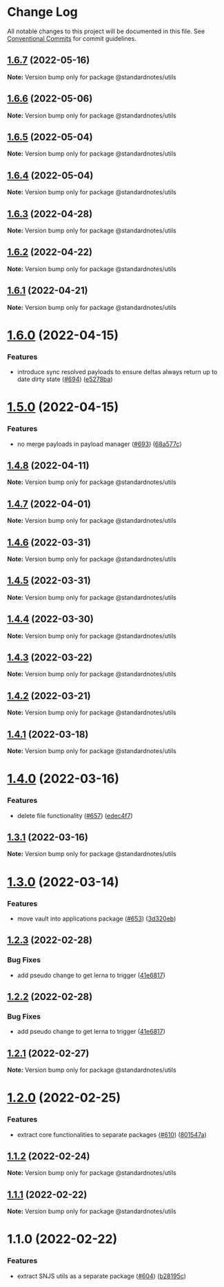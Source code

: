 # Change Log

All notable changes to this project will be documented in this file.
See [Conventional Commits](https://conventionalcommits.org) for commit guidelines.

## [1.6.7](https://github.com/standardnotes/snjs/compare/@standardnotes/utils@1.6.6...@standardnotes/utils@1.6.7) (2022-05-16)

**Note:** Version bump only for package @standardnotes/utils





## [1.6.6](https://github.com/standardnotes/snjs/compare/@standardnotes/utils@1.6.5...@standardnotes/utils@1.6.6) (2022-05-06)

**Note:** Version bump only for package @standardnotes/utils





## [1.6.5](https://github.com/standardnotes/snjs/compare/@standardnotes/utils@1.6.3...@standardnotes/utils@1.6.5) (2022-05-04)

**Note:** Version bump only for package @standardnotes/utils





## [1.6.4](https://github.com/standardnotes/snjs/compare/@standardnotes/utils@1.6.3...@standardnotes/utils@1.6.4) (2022-05-04)

**Note:** Version bump only for package @standardnotes/utils





## [1.6.3](https://github.com/standardnotes/snjs/compare/@standardnotes/utils@1.6.2...@standardnotes/utils@1.6.3) (2022-04-28)

**Note:** Version bump only for package @standardnotes/utils





## [1.6.2](https://github.com/standardnotes/snjs/compare/@standardnotes/utils@1.6.1...@standardnotes/utils@1.6.2) (2022-04-22)

**Note:** Version bump only for package @standardnotes/utils





## [1.6.1](https://github.com/standardnotes/snjs/compare/@standardnotes/utils@1.6.0...@standardnotes/utils@1.6.1) (2022-04-21)

**Note:** Version bump only for package @standardnotes/utils





# [1.6.0](https://github.com/standardnotes/snjs/compare/@standardnotes/utils@1.5.0...@standardnotes/utils@1.6.0) (2022-04-15)


### Features

* introduce sync resolved payloads to ensure deltas always return up to date dirty state ([#694](https://github.com/standardnotes/snjs/issues/694)) ([e5278ba](https://github.com/standardnotes/snjs/commit/e5278ba0b2afa987c37f009a2101fb91949d44c6))





# [1.5.0](https://github.com/standardnotes/snjs/compare/@standardnotes/utils@1.4.8...@standardnotes/utils@1.5.0) (2022-04-15)


### Features

* no merge payloads in payload manager ([#693](https://github.com/standardnotes/snjs/issues/693)) ([68a577c](https://github.com/standardnotes/snjs/commit/68a577cb887fd2d5556dc9ddec461f6ae665fcb6))





## [1.4.8](https://github.com/standardnotes/snjs/compare/@standardnotes/utils@1.4.7...@standardnotes/utils@1.4.8) (2022-04-11)

**Note:** Version bump only for package @standardnotes/utils





## [1.4.7](https://github.com/standardnotes/snjs/compare/@standardnotes/utils@1.4.6...@standardnotes/utils@1.4.7) (2022-04-01)

**Note:** Version bump only for package @standardnotes/utils





## [1.4.6](https://github.com/standardnotes/snjs/compare/@standardnotes/utils@1.4.5...@standardnotes/utils@1.4.6) (2022-03-31)

**Note:** Version bump only for package @standardnotes/utils





## [1.4.5](https://github.com/standardnotes/snjs/compare/@standardnotes/utils@1.4.4...@standardnotes/utils@1.4.5) (2022-03-31)

**Note:** Version bump only for package @standardnotes/utils





## [1.4.4](https://github.com/standardnotes/snjs/compare/@standardnotes/utils@1.4.3...@standardnotes/utils@1.4.4) (2022-03-30)

**Note:** Version bump only for package @standardnotes/utils





## [1.4.3](https://github.com/standardnotes/snjs/compare/@standardnotes/utils@1.4.2...@standardnotes/utils@1.4.3) (2022-03-22)

**Note:** Version bump only for package @standardnotes/utils





## [1.4.2](https://github.com/standardnotes/snjs/compare/@standardnotes/utils@1.4.1...@standardnotes/utils@1.4.2) (2022-03-21)

**Note:** Version bump only for package @standardnotes/utils





## [1.4.1](https://github.com/standardnotes/snjs/compare/@standardnotes/utils@1.4.0...@standardnotes/utils@1.4.1) (2022-03-18)

**Note:** Version bump only for package @standardnotes/utils





# [1.4.0](https://github.com/standardnotes/snjs/compare/@standardnotes/utils@1.3.0...@standardnotes/utils@1.4.0) (2022-03-16)


### Features

* delete file functionality ([#657](https://github.com/standardnotes/snjs/issues/657)) ([edec4f7](https://github.com/standardnotes/snjs/commit/edec4f7a65ef557ed5f47be4dddcf2b659ee28b4))





## [1.3.1](https://github.com/standardnotes/snjs/compare/@standardnotes/utils@1.3.0...@standardnotes/utils@1.3.1) (2022-03-16)

**Note:** Version bump only for package @standardnotes/utils





# [1.3.0](https://github.com/standardnotes/snjs/compare/@standardnotes/utils@1.2.3...@standardnotes/utils@1.3.0) (2022-03-14)


### Features

* move vault into applications package ([#653](https://github.com/standardnotes/snjs/issues/653)) ([3d320eb](https://github.com/standardnotes/snjs/commit/3d320eb51ac74729ab8864f1c4c4f24d8fb794d5))





## [1.2.3](https://github.com/standardnotes/snjs/compare/@standardnotes/utils@1.2.1...@standardnotes/utils@1.2.3) (2022-02-28)


### Bug Fixes

* add pseudo change to get lerna to trigger ([41e6817](https://github.com/standardnotes/snjs/commit/41e6817bbf726b0932cdf16f58622328b9e42803))





## [1.2.2](https://github.com/standardnotes/snjs/compare/@standardnotes/utils@1.2.1...@standardnotes/utils@1.2.2) (2022-02-28)


### Bug Fixes

* add pseudo change to get lerna to trigger ([41e6817](https://github.com/standardnotes/snjs/commit/41e6817bbf726b0932cdf16f58622328b9e42803))





## [1.2.1](https://github.com/standardnotes/snjs/compare/@standardnotes/utils@1.2.0...@standardnotes/utils@1.2.1) (2022-02-27)

**Note:** Version bump only for package @standardnotes/utils





# [1.2.0](https://github.com/standardnotes/snjs/compare/@standardnotes/utils@1.1.2...@standardnotes/utils@1.2.0) (2022-02-25)


### Features

* extract core functionalities to separate packages ([#610](https://github.com/standardnotes/snjs/issues/610)) ([801547a](https://github.com/standardnotes/snjs/commit/801547a71614ad51a92fb249eaa184ed46a44aac))





## [1.1.2](https://github.com/standardnotes/snjs/compare/@standardnotes/utils@1.1.1...@standardnotes/utils@1.1.2) (2022-02-24)

**Note:** Version bump only for package @standardnotes/utils





## [1.1.1](https://github.com/standardnotes/snjs/compare/@standardnotes/utils@1.1.0...@standardnotes/utils@1.1.1) (2022-02-22)

**Note:** Version bump only for package @standardnotes/utils





# 1.1.0 (2022-02-22)


### Features

* extract SNJS utils as a separate package ([#604](https://github.com/standardnotes/snjs/issues/604)) ([b28195c](https://github.com/standardnotes/snjs/commit/b28195c20be788eec8dabc44c5aff518f074cdd9))

